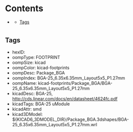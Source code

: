



Contents
========

* [](#)
	* [Tags](#tags)

# 

## Tags

- hexID: 
- oompType: FOOTPRINT
- oompSize: kicad
- oompColor: kicad-footprints
- oompDesc: Package_BGA
- oompIndex: BGA-25_6.35x6.35mm_Layout5x5_P1.27mm
- oompName: kicad-footprints/Package_BGA/BGA-25_6.35x6.35mm_Layout5x5_P1.27mm
- kicadDesc: BGA-25, http://cds.linear.com/docs/en/datasheet/4624fc.pdf
- kicadTags: BGA-25 uModule
- kicadAttr: smd
- kicad3DModel: ${KICAD6_3DMODEL_DIR}/Package_BGA.3dshapes/BGA-25_6.35x6.35mm_Layout5x5_P1.27mm.wrl
